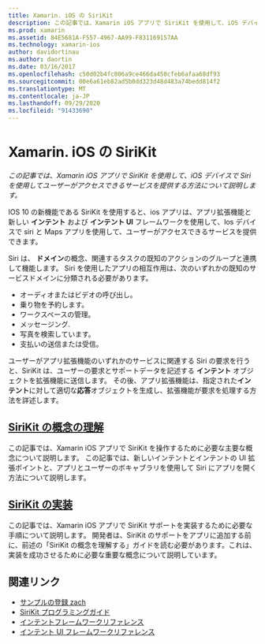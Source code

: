 ```yaml
---
title: Xamarin. iOS の SiriKit
description: この記事では、Xamarin iOS アプリで SiriKit を使用して、iOS デバイスで Siri を使用してユーザーがアクセスできるサービスを提供する方法について説明します。
ms.prod: xamarin
ms.assetid: 84E5681A-F557-4967-AA99-F831169157AA
ms.technology: xamarin-ios
author: davidortinau
ms.author: daortin
ms.date: 03/16/2017
ms.openlocfilehash: c50d02b4fc806a9ce466da450cfeb6afaa68df93
ms.sourcegitcommit: 00e6a61eb82ad5b0dd323d48d483a74bedd814f2
ms.translationtype: MT
ms.contentlocale: ja-JP
ms.lasthandoff: 09/29/2020
ms.locfileid: "91433690"
---
```

# <a name="sirikit-in-xamarinios"></a>Xamarin. iOS の SiriKit

_この記事では、Xamarin iOS アプリで SiriKit を使用して、iOS デバイスで Siri を使用してユーザーがアクセスできるサービスを提供する方法について説明します。_

IOS 10 の新機能である SiriKit を使用すると、ios アプリは、アプリ拡張機能と新しい **インテント** および **インテント UI** フレームワークを使用して、Ios デバイスで siri と Maps アプリを使用して、ユーザーがアクセスできるサービスを提供できます。

Siri は、 **ドメイン**の概念、関連するタスクの既知のアクションのグループと連携して機能します。 Siri を使用したアプリの相互作用は、次のいずれかの既知のサービスドメインに分類される必要があります。

- オーディオまたはビデオの呼び出し。
- 乗り物を予約します。
- ワークスペースの管理。
- メッセージング.
- 写真を検索しています。
- 支払いの送信または受信。

ユーザーがアプリ拡張機能のいずれかのサービスに関連する Siri の要求を行うと、SiriKit は、ユーザーの要求とサポートデータを記述する **インテント** オブジェクトを拡張機能に送信します。 その後、アプリ拡張機能は、指定された**インテント**に対して適切な**応答**オブジェクトを生成し、拡張機能が要求を処理する方法を詳述します。

## <a name="understanding-sirikit-concepts"></a>[SiriKit の概念の理解](~/ios/platform/sirikit/understanding-sirikit.md)

この記事では、Xamarin iOS アプリで SiriKit を操作するために必要な主要な概念について説明します。 この記事では、新しいインテントとインテントの UI 拡張ポイントと、アプリとユーザーのボキャブラリを使用して Siri にアプリを開く方法について説明します。

## <a name="implementing-sirikit"></a>[SiriKit の実装](~/ios/platform/sirikit/implementing-sirikit.md)

この記事では、Xamarin iOS アプリで SiriKit サポートを実装するために必要な手順について説明します。 開発者は、SiriKit のサポートをアプリに追加する前に、前述の「SiriKit の概念を理解する」ガイドを読む必要があります。これは、実装を成功させるために必要な重要な概念について説明しています。

## <a name="related-links"></a>関連リンク

- [サンプルの登録 zach](/samples/xamarin/ios-samples/ios10-elizachat)
- [SiriKit プログラミングガイド](https://developer.apple.com/library/prerelease/content/documentation/Intents/Conceptual/SiriIntegrationGuide/index.html)
- [インテントフレームワークリファレンス](https://developer.apple.com/reference/intents)
- [インテント UI フレームワークリファレンス](https://developer.apple.com/reference/intentsui)